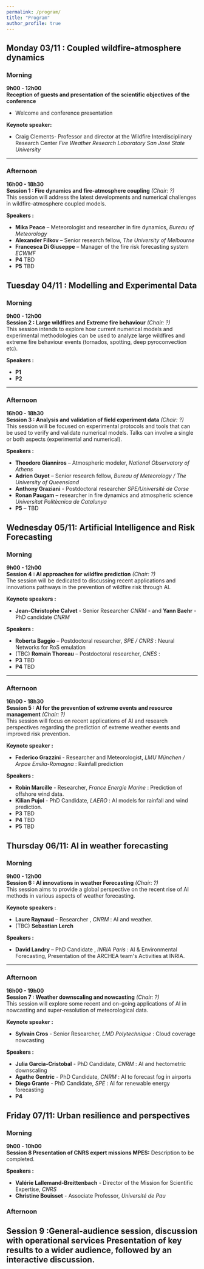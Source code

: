 ```yaml
---
permalink: /program/
title: "Program"
author_profile: true
---
```

## Monday 03/11 : Coupled wildfire-atmosphere  dynamics

### Morning
**9h00 - 12h00**  
**Reception of guests and presentation of the scientific objectives of the conference**
- Welcome and conference presentation

**Keynote speaker:**  
- Craig Clements- Professor and director at the Wildfire Interdisciplinary Research Center  *Fire Weather Research Laboratory San José State University*

---
### Afternoon
**16h00 - 18h30**  
**Session 1 : Fire dynamics and fire-atmosphere coupling** *(Chair: ?)*  
This session will address the latest developments and numerical challenges in wildfire-atmosphere coupled models.

**Speakers :**  
- **Mika Peace** – Meteorologist and researcher in fire dynamics, *Bureau of Meteorology*
- **Alexander Filkov** – Senior research fellow, *The University of Melbourne* 
- **Francesca Di Giuseppe** – Manager of the fire risk forecasting system *ECWMF*
- **P4** TBD
- **P5** TBD


## Tuesday 04/11 : Modelling and Experimental Data

### Morning
**9h00 - 12h00**  
**Session 2 : Large wildfires and Extreme fire behaviour** *(Chair: ?)*  
This session intends to explore how current numerical models and experimental methodologies can be used to analyze large wildfires and extreme fire behaviour events (tornados, spotting, deep pyroconvection etc).

**Speakers :**  
- **P1** 
- **P2**

---

### Afternoon
**16h00 - 18h30**  
**Session 3 : Analysis and validation of field experiment data** *(Chair: ?)*  
This session will be focused on  experimental protocols and tools that can be used to verify and validate numerical models. Talks can involve a single or both aspects (experimental and numerical).

**Speakers :**  
- **Theodore Gianniros** – Atmospheric modeler, *National Observatory of Athens*
- **Adrien Guyot** – Senior research fellow, *Bureau of Meteorology / The University of Queensland* 
- **Anthony Graziani** - Postdoctoral researcher *SPE/Université de Corse*
- **Ronan Paugam** – researcher in fire dynamics and atmospheric science *Universitat Politècnica de Catalunya*
- **P5** – TBD

## Wednesday 05/11: Artificial Intelligence and Risk Forecasting

### Morning
**9h00 - 12h00**  
**Session 4 : AI approaches for wildfire prediction** *(Chair: ?)*  
The session will be dedicated to discussing recent applications and innovations pathways in the prevention of wildfire risk through AI.

**Keynote speakers :**  
- **Jean-Christophe Calvet** - Senior Researcher *CNRM* - and **Yann Baehr** -PhD candidate *CNRM*

**Speakers :**  
-  **Roberta Baggio** – Postdoctoral researcher, *SPE / CNRS* : Neural Networks for RoS emulation
- (TBC) **Romain Thoreau** – Postdoctoral researcher, *CNES* : 
- **P3** TBD  
- **P4** TBD

---

### Afternoon
**16h00 - 18h30**  
**Session 5 : AI for the prevention of extreme events and resource management** *(Chair: ?)*  
This session will focus on recent applications of AI and research perspectives regarding the prediction of extreme weather events and improved risk prevention.

**Keynote speaker :**  
- **Federico Grazzini** - Researcher and Meteorologist, *LMU München / Arpae Emilia-Romagna* : Rainfall prediction

**Speakers :**  
- **Robin Marcille** - Researcher, *France Energie Marine* : Prediction of offshore wind data.
- **Kilian Pujol** - PhD Candidate, *LAERO* : AI models for rainfall and wind prediction.
-  **P3** TBD
-  **P4** TBD
-  **P5** TBD


## Thursday 06/11: AI in weather forecasting

### Morning
**9h00 - 12h00**  
**Session 6 : AI innovations in weather Forecasting** *(Chair: ?)*  
This session aims to provide a global perspective on the recent rise of AI methods in various aspects of weather forecasting.

**Keynote speakers  :**  
- **Laure Raynaud** – Researcher , *CNRM* : AI and weather.
- (TBC) **Sebastian Lerch**

**Speakers :**  
- **David Landry** – PhD Candidate , *INRIA Paris* : AI & Environmental Forecasting, Presentation of the ARCHEA team's Activities at INRIA.

---

### Afternoon
**16h00 - 19h00**  
**Session 7 : Weather downscaling and nowcasting** *(Chair: ?)*  
This session will explore some recent and on-going applications of AI in nowcasting and super-resolution of meteorological data.

**Keynote speaker :**  
- **Sylvain Cros** - Senior Researcher, *LMD Polytechnique* : Cloud coverage nowcasting

**Speakers :**  
- **Julia Garcia-Cristobal** - PhD Candidate, *CNRM* : AI and hectometric downscaling
- **Agathe Gentric** - PhD Candidate, *CNRM* : AI to forecast fog in airports
- **Diego Grante** - PhD Candidate, *SPE* : AI for renewable energy forecasting
- **P4**

## Friday 07/11: Urban resilience and perspectives

### Morning 
**9h00 - 10h00**  
**Session 8 Presentation of CNRS expert missions MPES:**
Description to be completed.

**Speakers :**  
- **Valérie Lallemand-Breittenbach** - Director of the Mission for Scientific Expertise, *CNRS*
- **Christine Bouisset** -  Associate Professor, *Université de Pau*

### Afternoon
**Session 9 :General-audience session, discussion with operational services**
Presentation of key results to a wider audience, followed by an interactive discussion.
---

